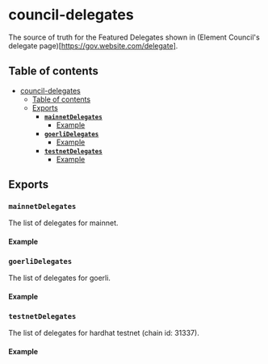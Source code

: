 # council-delegates

The source of truth for the Featured Delegates shown in (Element Council's delegate page)[https://gov.website.com/delegate].

## Table of contents

- [council-delegates](#council-delegates)
  - [Table of contents](#table-of-contents)
  - [Exports](#exports)
    - [**`mainnetDelegates`**](#mainnetdelegates)
      - [Example](#example)
    - [**`goerliDelegates`**](#goerlidelegates)
      - [Example](#example-1)
    - [**`testnetDelegates`**](#testnetdelegates)
      - [Example](#example-2)

## Exports

### **`mainnetDelegates`**

The list of delegates for mainnet.

#### Example

### **`goerliDelegates`**

The list of delegates for goerli.

#### Example

### **`testnetDelegates`**

The list of delegates for hardhat testnet (chain id: 31337).

#### Example

